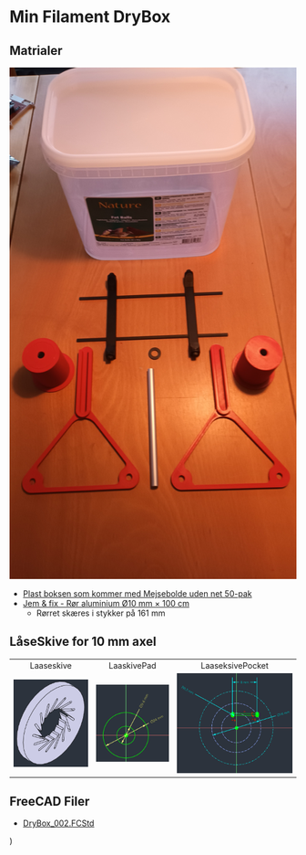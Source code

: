 # Min Filament DryBox

## Matrialer

![Matriale foto](./Images/20250106_092037.jpg)

* [Plast boksen som kommer med Mejsebolde uden net 50-pak](https://www.harald-nyborg.dk/mejsebolde-uden-net-50-pak)
* [Jem & fix - Rør aluminium Ø10 mm × 100 cm](https://www.jemogfix.dk/roer-aluminium-oe10-mm-100-cm/4145/9032129/)
  * Rørret skæres i stykker på 161 mm

## LåseSkive for 10 mm axel

||||
|:---:|:---:|:---:|
|Laaseskive|LaaskivePad|LaaseksivePocket|
|![Laaseskive](./Images/Laaseskive.png)|![Laaseskive](./Images/LaaskivePad.png)|![Laaseskive](./Images/LaaseksivePocket.png)|

## FreeCAD Filer

* [DryBox_002.FCStd](./DryBox_002.FCStd)


)
